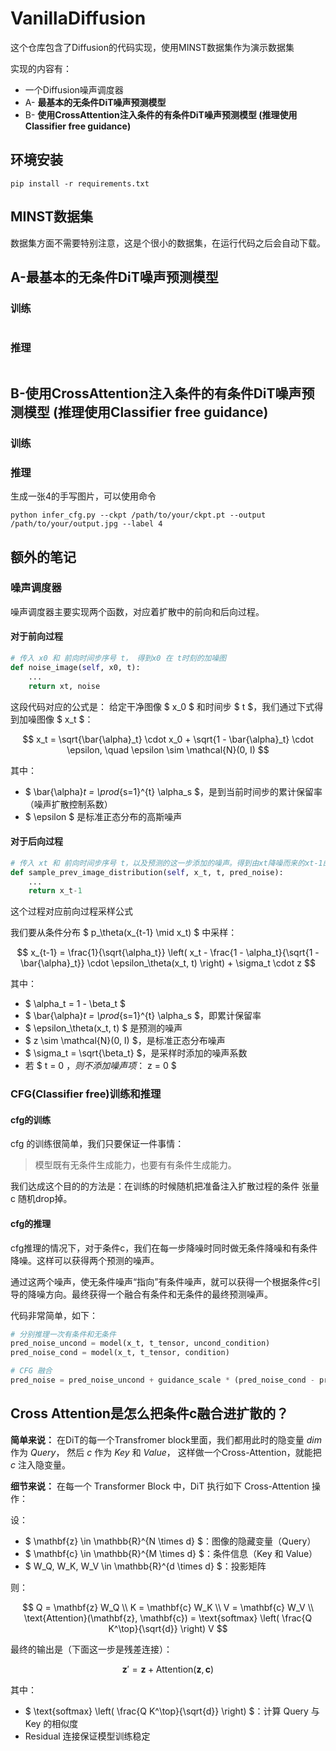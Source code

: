 # VanillaDiffusion

这个仓库包含了Diffusion的代码实现，使用MINST数据集作为演示数据集

实现的内容有：

* 一个Diffusion噪声调度器
* A- __最基本的无条件DiT噪声预测模型__
* B- __使用CrossAttention注入条件的有条件DiT噪声预测模型 (推理使用Classifier free guidance)__

## 环境安装

```
pip install -r requirements.txt
```

## MINST数据集

数据集方面不需要特别注意，这是个很小的数据集，在运行代码之后会自动下载。

## A-最基本的无条件DiT噪声预测模型
 
### 训练

```

```

### 推理

```
```


## B-使用CrossAttention注入条件的有条件DiT噪声预测模型 (推理使用Classifier free guidance)

 
### 训练




### 推理

生成一张4的手写图片，可以使用命令

```
python infer_cfg.py --ckpt /path/to/your/ckpt.pt --output /path/to/your/output.jpg --label 4
```

## 额外的笔记

### 噪声调度器

噪声调度器主要实现两个函数，对应着扩散中的前向和后向过程。


#### 对于前向过程

```python
# 传入 x0 和 前向时间步序号 t， 得到x0 在 t时刻的加噪图
def noise_image(self, x0, t):
    ...
    return xt, noise

```
这段代码对应的公式是：
给定干净图像 $ x_0 $ 和时间步 $ t $，我们通过下式得到加噪图像 $ x_t $：

$$
x_t = \sqrt{\bar{\alpha}_t} \cdot x_0 + \sqrt{1 - \bar{\alpha}_t} \cdot \epsilon, \quad \epsilon \sim \mathcal{N}(0, I)
$$

其中：

- $ \bar{\alpha}_t = \prod_{s=1}^{t} \alpha_s $，是到当前时间步的累计保留率（噪声扩散控制系数）
- $ \epsilon $ 是标准正态分布的高斯噪声

#### 对于后向过程

```python
# 传入 xt 和 前向时间步序号 t，以及预测的这一步添加的噪声。得到由xt降噪而来的xt-1的噪声图
def sample_prev_image_distribution(self, x_t, t, pred_noise):
    ...
    return x_t-1
```
这个过程对应前向过程采样公式

我们要从条件分布 $ p_\theta(x_{t-1} \mid x_t) $ 中采样：

$$
x_{t-1} = \frac{1}{\sqrt{\alpha_t}} \left( x_t - \frac{1 - \alpha_t}{\sqrt{1 - \bar{\alpha}_t}} \cdot \epsilon_\theta(x_t, t) \right) + \sigma_t \cdot z
$$

其中：

- $ \alpha_t = 1 - \beta_t $
- $ \bar{\alpha}_t = \prod_{s=1}^{t} \alpha_s $，即累计保留率
- $ \epsilon_\theta(x_t, t) $ 是预测的噪声
- $ z \sim \mathcal{N}(0, I) $，是标准正态分布噪声
- $ \sigma_t = \sqrt{\beta_t} $，是采样时添加的噪声系数
- 若 $ t = 0 $，则不添加噪声项：$ z = 0 $


### CFG(Classifier free)训练和推理

#### cfg的训练

cfg 的训练很简单，我们只要保证一件事情：
> 模型既有无条件生成能力，也要有有条件生成能力。

我们达成这个目的的方法是：在训练的时候随机把准备注入扩散过程的条件 张量 c 随机drop掉。

#### cfg的推理

cfg推理的情况下，对于条件c，我们在每一步降噪时同时做无条件降噪和有条件降噪。这样可以获得两个预测的噪声。

通过这两个噪声，使无条件噪声“指向”有条件噪声，就可以获得一个根据条件c引导的降噪方向。最终获得一个融合有条件和无条件的最终预测噪声。


代码非常简单，如下：

```python
# 分别推理一次有条件和无条件
pred_noise_uncond = model(x_t, t_tensor, uncond_condition)
pred_noise_cond = model(x_t, t_tensor, condition)

# CFG 融合
pred_noise = pred_noise_uncond + guidance_scale * (pred_noise_cond - pred_noise_uncond)
```
## Cross Attention是怎么把条件c融合进扩散的？

__简单来说：__ 在DiT的每一个Transfromer block里面，我们都用此时的隐变量 $dim$ 作为 $Query$， 然后 $c$ 作为 $Key$ 和 $Value$， 这样做一个Cross-Attention，就能把 $c$ 注入隐变量。

__细节来说：__ 在每一个 Transformer Block 中，DiT 执行如下 Cross-Attention 操作：

设：

- $ \mathbf{z} \in \mathbb{R}^{N \times d} $：图像的隐藏变量（Query）
- $ \mathbf{c} \in \mathbb{R}^{M \times d} $：条件信息（Key 和 Value）
- $ W_Q, W_K, W_V \in \mathbb{R}^{d \times d} $：投影矩阵

则：

$$
Q = \mathbf{z} W_Q \\
K = \mathbf{c} W_K \\
V = \mathbf{c} W_V \\
\text{Attention}(\mathbf{z}, \mathbf{c}) = \text{softmax} \left( \frac{Q K^\top}{\sqrt{d}} \right) V
$$

最终的输出是（下面这一步是残差连接）：

$$
\mathbf{z}' = \mathbf{z} + \text{Attention}(\mathbf{z}, \mathbf{c})
$$

其中：

- $ \text{softmax} \left( \frac{Q K^\top}{\sqrt{d}} \right) $：计算 Query 与 Key 的相似度
- Residual 连接保证模型训练稳定